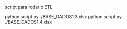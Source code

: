 script para rodar o ETL

python script.py ./BASE_DADOS1.3.xlsx
python script.py ./BASE_DADOS1.4.xlsx
